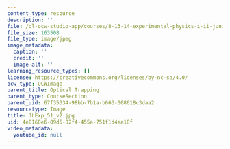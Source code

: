 ```yaml
---
content_type: resource
description: ''
file: /ol-ocw-studio-app/courses/8-13-14-experimental-physics-i-ii-junior-lab-fall-2016-spring-2017/4e8168e609d582f4455a751f1d4ea18f_JLExp_51_v2.jpg
file_size: 163508
file_type: image/jpeg
image_metadata:
  caption: ''
  credit: ''
  image-alt: ''
learning_resource_types: []
license: https://creativecommons.org/licenses/by-nc-sa/4.0/
ocw_type: OCWImage
parent_title: Optical Trapping
parent_type: CourseSection
parent_uid: 67f35334-98bb-7b1a-b663-008618c3daa2
resourcetype: Image
title: JLExp_51_v2.jpg
uid: 4e8168e6-09d5-82f4-455a-751f1d4ea18f
video_metadata:
  youtube_id: null
---
```

